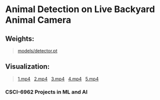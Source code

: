 # Animal Detection on Live Backyard Animal Camera

## Weights:
> [models/detector.pt](https://drive.google.com/file/d/11QfzwalfEnYSL-6Vn5ogDO-uS2sQS8kS/view?usp=sharing)

## Visualization:
> [1.mp4](https://drive.google.com/file/d/1F4KmZzR0WzUWz_IFekvsUZadUKkIa0Lf/view?usp=share_link) &nbsp; [2.mp4](https://drive.google.com/file/d/1UCFgsK_68F5zpPQsYOjMUgjKqSoY66aK/view?usp=share_link) &nbsp; [3.mp4](https://drive.google.com/file/d/1clDB-YZ8xf-frZebJtdYj5aBI1WakuXd/view?usp=share_link) &nbsp; [4.mp4](https://drive.google.com/file/d/1IO2rKJ5A8bCMkDKy1DxDB0SY-DRRPQ-P/view?usp=share_link) &nbsp; [5.mp4](https://drive.google.com/file/d/1itBIVFCppCV00e4iiF7PwVgvMRnfFBCV/view?usp=share_link)

### CSCI-6962 Projects in ML and AI
